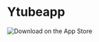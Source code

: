 Ytubeapp
========

![Download on the App Store](https://raw.github.com/MStumpp/Ytube/master/badge_ios.png)
